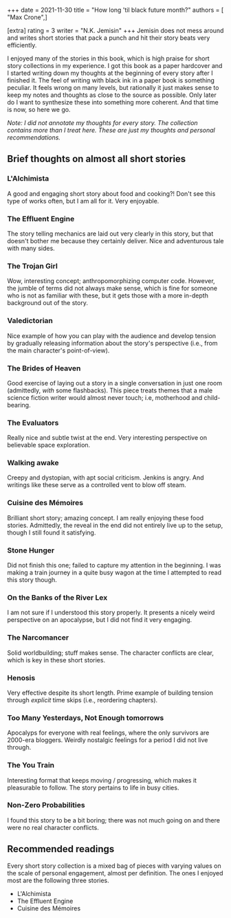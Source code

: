 +++
date = 2021-11-30
title = "How long 'til black future month?"
authors = [ "Max Crone",]

[extra]
rating = 3
writer = "N.K. Jemisin"
+++
Jemisin does not mess around and writes short stories that pack a punch and hit their story beats very efficiently.
<!-- more -->
I enjoyed many of the stories in this book, which is high praise for short story collections in my experience. I got this book as a paper hardcover and I started writing down my thoughts at the beginning of every story after I finished it. The feel of writing with black ink in a paper book is something peculiar. It feels wrong on many levels, but rationally it just makes sense to keep my notes and thoughts as close to the source as possible. Only later do I want to synthesize these into something more coherent. And that time is now, so here we go.

*Note: I did not annotate my thoughts for every story. The collection contains more than I treat here. These are just my thoughts and personal recommendations.*

## Brief thoughts on almost all short stories

### L'Alchimista

A good and engaging short story about food and cooking?! Don't see this type of works often, but I am all for it. Very enjoyable.

### The Effluent Engine

The story telling mechanics are laid out very clearly in this story, but that doesn't bother me because they certainly deliver. Nice and adventurous tale with many sides.

### The Trojan Girl

Wow, interesting concept; anthropomorphizing computer code. However, the jumble of terms did not always make sense, which is fine for someone who is not as familiar with these, but it gets those with a more in-depth background out of the story.

### Valedictorian

Nice example of how you can play with the audience and develop tension by gradually releasing information about the story's perspective (i.e., from the main character's point-of-view).

### The Brides of Heaven

Good exercise of laying out a story in a single conversation in just one room (admittedly, *with* some flashbacks). This piece treats themes that a male science fiction writer would almost never touch; i.e, motherhood and child-bearing.

### The Evaluators

Really nice and subtle twist at the end. Very interesting perspective on believable space exploration.

### Walking awake

Creepy and dystopian, with apt social criticism. Jenkins is angry. And writings like these serve as a controlled vent to blow off steam.

### Cuisine des Mémoires

Brilliant short story; amazing concept. I am really enjoying these food stories. Admittedly, the reveal in the end did not entirely live up to the setup, though I still found it satisfying.

### Stone Hunger

Did not finish this one; failed to capture my attention in the beginning. I was making a train journey in a quite busy wagon at the time I attempted to read this story though.

### On the Banks of the River Lex

I am not sure if I understood this story properly. It presents a nicely weird perspective on an apocalypse, but I did not find it very engaging.

### The Narcomancer

Solid worldbuilding; stuff makes sense. The character conflicts are clear, which is key in these short stories.

### Henosis

Very effective despite its short length. Prime example of building tension through *explicit* time skips (i.e., reordering chapters).

### Too Many Yesterdays, Not Enough tomorrows

Apocalyps for everyone with real feelings, where the only survivors are 2000-era bloggers. Weirdly nostalgic feelings for a period I did not live through.

### The You Train

Interesting format that keeps moving / progressing, which makes it pleasurable to follow. The story pertains to life in busy cities.

### Non-Zero Probabilities

I found this story to be a bit boring; there was not much going on and there were no real character conflicts.

## Recommended readings

Every short story collection is a mixed bag of pieces with varying values on the scale of personal engagement, almost per definition. The ones I enjoyed most are the following three stories.

- L'Alchimista
- The Effluent Engine
- Cuisine des Mémoires
